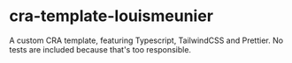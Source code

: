 # cra-template-louismeunier

A custom CRA template, featuring Typescript, TailwindCSS and Prettier. No tests are included because that's too responsible.